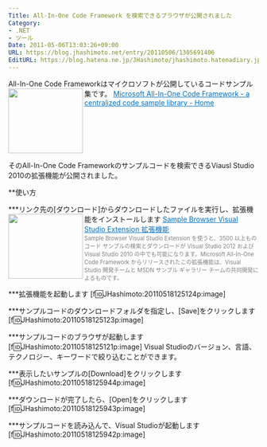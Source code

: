```yaml
---
Title: All-In-One Code Framework を検索できるブラウザが公開されました
Category:
- .NET
- ツール
Date: 2011-05-06T13:03:26+09:00
URL: https://blog.jhashimoto.net/entry/20110506/1305691406
EditURL: https://blog.hatena.ne.jp/JHashimoto/jhashimoto.hatenadiary.jp/atom/entry/12921228815717257735
---
```



All-In-One Code Frameworkはマイクロソフトが公開しているコードサンプル集です。
<a href="http://1code.codeplex.com/" target="_blank"><img class="alignleft" align="left" border="0" src="http://capture.heartrails.com/150x130/shadow?http://1code.codeplex.com/" alt="" width="150" height="130" /></a><a style="color:#0070C5;" href="http://1code.codeplex.com/" target="_blank">Microsoft All-In-One Code Framework - a centralized code sample library - Home</a><a href="http://b.hatena.ne.jp/entry/http://1code.codeplex.com/" target="_blank"><img border="0" src="http://b.hatena.ne.jp/entry/image/http://1code.codeplex.com/" alt="" /></a><br style="clear:both;" />

そのAll-In-One Code Frameworkのサンプルコードを検索できるViausl Studio 2010の拡張機能が公開されました。

**使い方

***リンク先の[ダウンロード]からダウンロードしたファイルを実行し、拡張機能をインストールします
<a href="http://visualstudiogallery.msdn.microsoft.com/4934b087-e6cc-44dd-b992-a71f00a2a6df" target="_blank"><img class="alignleft" align="left" border="0" src="http://capture.heartrails.com/150x130/shadow?http://visualstudiogallery.msdn.microsoft.com/4934b087-e6cc-44dd-b992-a71f00a2a6df" alt="" width="150" height="130" /></a><a style="color:#0070C5;" href="http://visualstudiogallery.msdn.microsoft.com/4934b087-e6cc-44dd-b992-a71f00a2a6df" target="_blank">Sample Browser Visual Studio Extension 拡張機能</a><a href="http://b.hatena.ne.jp/entry/http://visualstudiogallery.msdn.microsoft.com/4934b087-e6cc-44dd-b992-a71f00a2a6df" target="_blank"><img border="0" src="http://b.hatena.ne.jp/entry/image/http://visualstudiogallery.msdn.microsoft.com/4934b087-e6cc-44dd-b992-a71f00a2a6df" alt="" /></a><br><span style="color: #808080;font-size: 80%;">Sample Browser Visual Studio Extension を使うと、3500 以上ものコード サンプルの検索とダウンロードが Visual Studio 2012 および Visual Studio 2010 の中でも可能になります。Microsoft All-In-One Code Framework からリリースされたこの拡張機能は、Visual Studio 開発チームと MSDN サンプル ギャラリー チームの共同開発によるものです。</span><br style="clear:both;" />

***拡張機能を起動します
[f:id:JHashimoto:20110518125124p:image]

***サンプルコードのダウンロードフォルダを指定し、[Save]をクリックします
[f:id:JHashimoto:20110518125123p:image]

***サンプルコードのブラウザが起動します
[f:id:JHashimoto:20110518125121p:image]
Visual Studioのバージョン、言語、テクノロジー、キーワードで絞り込むことができます。

***表示したいサンプルの[Download]をクリックします
[f:id:JHashimoto:20110518125944p:image]

***ダウンロードが完了したら、[Open]をクリックします
[f:id:JHashimoto:20110518125943p:image]

***サンプルコードを読み込んで、Visual Studioが起動します
[f:id:JHashimoto:20110518125942p:image]
